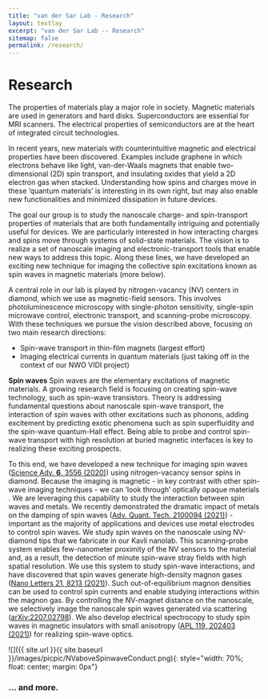 ```yaml
---
title: "van der Sar Lab - Research"
layout: textlay
excerpt: "van der Sar Lab -- Research"
sitemap: false
permalink: /research/
---
```


# Research
The properties of materials play a major role in society. Magnetic materials are used in generators and hard disks. Superconductors are essential for MRI scanners. The electrical properties of semiconductors are at the heart of integrated circuit technologies.
 
In recent years, new materials with counterintuitive magnetic and electrical properties have been discovered. Examples include graphene in which electrons behave like light, van-der-Waals magnets that enable two-dimensional (2D) spin transport, and insulating oxides that yield a 2D electron gas when stacked. Understanding how spins and charges move in these ‘quantum materials’ is interesting in its own right, but may also enable new functionalities and minimized dissipation in future devices. 

The goal our group is to study the nanoscale charge- and spin-transport properties of materials that are both fundamentally intriguing and potentially useful for devices. We are particularly interested in how interacting charges and spins move through systems of solid-state materials. The vision is to realize a set of nanoscale imaging and electronic-transport tools that enable new ways to address this topic. Along these lines, we have developed an exciting new technique for imaging the collective spin excitations known as spin waves in magnetic materials (more below).
  
A central role in our lab is played by nitrogen-vacancy (NV) centers in diamond, which we use as magnetic-field sensors. This involves photoluminescence microscopy with single-photon sensitivity, single-spin microwave control, electronic transport, and scanning-probe microscopy. With these techniques we pursue the vision described above, focusing on two main research directions:

-	Spin-wave transport in thin-film magnets (largest effort)
-	Imaging electrical currents in quantum materials (just taking off in the context of our NWO VIDI project)

**Spin waves**
Spin waves are the elementary excitations of magnetic materials. A growing research field is focusing on creating spin-wave technology, such as spin-wave transistors. Theory is addressing fundamental questions about nanoscale spin-wave transport, the interaction of spin waves with other excitations such as phonons, adding excitement by predicting exotic phenomena such as spin superfluidity and the spin-wave quantum-Hall effect. Being able to probe and control spin-wave transport with high resolution at buried magnetic interfaces is key to realizing these exciting prospects.

To this end, we have developed a new technique for imaging spin waves ([Science Adv. **6**, 3556 (2020)](https://www.science.org/doi/10.1126/sciadv.abd3556)) using nitrogen-vacancy sensor spins in diamond. Because the imaging is magnetic - in key contrast with other spin-wave imaging techniques - we can ‘look through’ optically opaque materials . We are leveraging this capability to study the interaction between spin waves and metals. We recently demonstrated the dramatic impact of metals on the damping of spin waves ([Adv. Quant. Tech. 2100094 (2021)](https://onlinelibrary.wiley.com/doi/epdf/10.1002/qute.202100094)) - important as the majority of applications and devices use metal electrodes to control spin waves. We study spin waves on the nanoscale using NV-diamond tips that we fabricate in our Kavli nanolab. This scanning-probe system enables few-nanometer proximity of the NV sensors to the material and, as a result, the detection of minute spin-wave stray fields with high spatial resolution. We use this system to study spin-wave interactions, and have discovered that spin waves generate high-density magnon gases ([Nano Letters 21, 8213 (2021)](https://pubs.acs.org/doi/full/10.1021/acs.nanolett.1c02654)). Such out-of-equilibrium magnon densities can be used to control spin currents and enable studying interactions within the magnon gas. By controlling the NV-magnet distance on the nanoscale, we selectively image the nanoscale spin waves generated via scattering ([arXiv:2207.02798](https://arxiv.org/abs/2207.02798)). We also develop electrical spectrocopy to study spin waves in magnetic insulators with small anisotropy ([APL 119, 202403 (2021)](https://aip.scitation.org/doi/10.1063/5.0070796)) for realizing spin-wave optics. 

![]({{ site.url }}{{ site.baseurl }}/images/picpic/NVaboveSpinwaveConduct.png){: style="width: 70%; float: center; margin: 0px"}

### ... and more.
